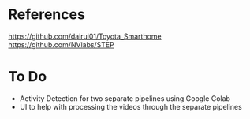 # References
https://github.com/dairui01/Toyota_Smarthome
https://github.com/NVlabs/STEP

# To Do
- Activity Detection for two separate pipelines using Google Colab
- UI to help with processing the videos through the separate pipelines
